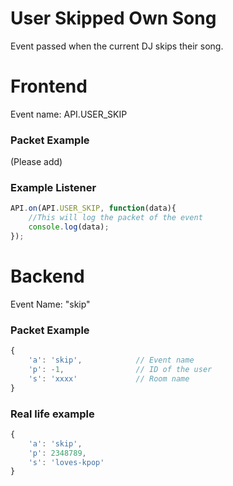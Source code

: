# User Skipped Own Song

Event passed when the current DJ skips their song.

# Frontend

Event name: API.USER_SKIP

### Packet Example

(Please add)

### Example Listener

```js
API.on(API.USER_SKIP, function(data){
    //This will log the packet of the event
    console.log(data);
});
```

# Backend

Event Name: "skip"

### Packet Example

```js
{
    'a': 'skip',            // Event name
    'p': -1,                // ID of the user
    's': 'xxxx'             // Room name
}
```
### Real life example
```js
{
    'a': 'skip',
    'p': 2348789,
    's': 'loves-kpop'
}
```

